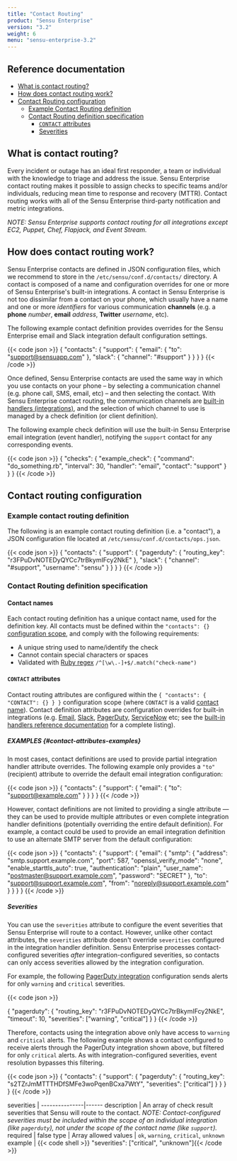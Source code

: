 ```yaml
---
title: "Contact Routing"
product: "Sensu Enterprise"
version: "3.2"
weight: 6
menu: "sensu-enterprise-3.2"
---
```


## Reference documentation

- [What is contact routing?](#what-is-contact-routing)
- [How does contact routing work?](#how-does-contact-routing-work)
- [Contact Routing configuration](#contact-routing-configuration)
  - [Example Contact Routing definition](#example-contact-routing-definition)
  - [Contact Routing definition specification](#contact-routing-definition-specification)
    - [`CONTACT` attributes](#contact-attributes)
    - [Severities](#severities)

## What is contact routing?

Every incident or outage has an ideal first responder, a team or individual with
the knowledge to triage and address the issue. Sensu Enterprise contact routing
makes it possible to assign checks to specific teams and/or individuals,
reducing mean time to response and recovery (MTTR). Contact routing works with
all of the Sensu Enterprise third-party notification and metric integrations.

_NOTE: Sensu Enterprise supports contact routing for all integrations except EC2, Puppet, Chef, Flapjack, and Event Stream._

## How does contact routing work?

Sensu Enterprise contacts are defined in JSON configuration files, which we
recommend to store in the `/etc/sensu/conf.d/contacts/` directory. A contact is
composed of a name and configuration overrides for one or more of Sensu
Enterprise's built-in integrations. A contact in Sensu Enterprise is not too
dissimilar from a contact on your phone, which usually have a name and one or
more _identifiers_ for various communication **channels** (e.g. a **phone**
_number_, **email** _address_, **Twitter** _username_, etc).

The following example contact definition provides overrides for the Sensu
Enterprise email and Slack integration default configuration settings.

{{< code json >}}
{
  "contacts": {
    "support": {
      "email": {
        "to": "support@sensuapp.com"
      },
      "slack": {
        "channel": "#support"
      }
    }
  }
}
{{< /code >}}

Once defined, Sensu Enterprise contacts are used the same way in which you use
contacts on your phone &ndash; by selecting a communication channel (e.g.
phone call, SMS, email, etc) &ndash; and then selecting the contact. With
Sensu Enterprise contact routing, the communication channels are [built-in
handlers (integrations)][1], and the selection of which channel to use is
managed by a check definition (or client definition).

The following example check definition will use the built-in Sensu Enterprise
email integration (event handler), notifying the `support` contact for any
corresponding events.

{{< code json >}}
{
  "checks": {
    "example_check": {
      "command": "do_something.rb",
      "interval": 30,
      "handler": "email",
      "contact": "support"
    }
  }
}
{{< /code >}}

## Contact routing configuration

### Example contact routing definition

The following is an example contact routing definition (i.e. a "contact"), a
JSON configuration file located at `/etc/sensu/conf.d/contacts/ops.json`.

{{< code json >}}
{
  "contacts": {
    "support": {
      "pagerduty": {
        "routing_key": "r3FPuDvNOTEDyQYCc7trBkymIFcy2NkE"
      },
      "slack": {
        "channel": "#support",
        "username": "sensu"
      }
    }
  }
}
{{< /code >}}

### Contact Routing definition specification

#### Contact names

Each contact routing definition has a unique contact name, used for the
definition key. All contacts must be defined within the `"contacts": {}`
[configuration scope][2], and comply with the following requirements:

- A unique string used to name/identify the check
- Cannot contain special characters or spaces
- Validated with [Ruby regex][3] `/^[\w\.-]+$/.match("check-name")`

#### `CONTACT` attributes

Contact routing attributes are configured within the `{ "contacts": { "CONTACT":
{} } }` configuration scope (where `CONTACT` is a valid [contact name][3]).
Contact definition attributes are configuration overrides for built-in
integrations (e.g. [Email][4], [Slack][5], [PagerDuty][6], [ServiceNow][7] etc;
see the [built-in handlers reference documentation][1] for a complete listing).

##### EXAMPLES {#contact-attributes-examples}

In most cases, contact definitions are used to provide partial integration
handler attribute overrides. The following example only provides a `"to"`
(recipient) attribute to override the default email integration configuration:

{{< code json >}}
{
  "contacts": {
    "support": {
      "email": {
        "to": "support@example.com"
      }
    }
  }
}
{{< /code >}}

However, contact definitions are not limited to providing a single attribute
&mdash; they can be used to provide multiple attributes or even complete
integration handler definitions (potentially overriding the entire default
definition). For example, a contact could be used to provide an email
integration definition to use an alternate SMTP server from the default
configuration:

{{< code json >}}
{
  "contacts": {
    "support": {
      "email": {
        "smtp": {
          "address": "smtp.support.example.com",
          "port": 587,
          "openssl_verify_mode": "none",
          "enable_starttls_auto": true,
          "authentication": "plain",
          "user_name": "postmaster@support.example.com",
          "password": "SECRET"
        },
        "to": "support@support.example.com",
        "from": "noreply@support.example.com"
      }
    }
  }
}
{{< /code >}}

##### Severities

You can use the `severities` attribute to configure the event severities that Sensu Enterprise will route to a contact.
However, unlike other contact attributes, the `severities` attribute doesn't override `severities` configured in the integration handler definition.
Sensu Enterprise processes contact-configured severities _after_ integration-configured severities, so contacts can only access severities allowed by the integration configuration.

For example, the following [PagerDuty integration][6] configuration sends alerts for only `warning` and `critical` severities.

{{< code json >}}

{
  "pagerduty": {
    "routing_key": "r3FPuDvNOTEDyQYCc7trBkymIFcy2NkE",
    "timeout": 10,
    "severities": ["warning", "critical"]
  }
}
{{< /code >}}

Therefore, contacts using the integration above only have access to `warning` and `critical` alerts.
The following example shows a contact configured to receive alerts through the PagerDuty integration shown above, but filtered for only `critical` alerts. As with integration-configured severities, event resolution bypasses this filtering.

{{< code json >}}
{
  "contacts": {
    "support": {
      "pagerduty": {
        "routing_key": "s2TZrJmMTTTHDfSMFe3woPqenBCxa7WtY",
        "severities": ["critical"]
      }
    }
  }
}
{{< /code >}}

severities     | 
---------------|------
description    | An array of check result severities that Sensu will route to the contact. _NOTE: Contact-configured severities must be included within the scope of an individual integration (like `pagerduty`), not under the scope of the contact name (like `support`)._
required       | false
type           | Array
allowed values | `ok`, `warning`, `critical`, `unknown`
example        | {{< code shell >}} "severities": ["critical", "unknown"]{{< /code >}}

[?]:  #
[1]:  ../built-in-handlers
[2]:  /sensu-core/1.2/reference/configuration#configuration-scopes
[3]:  #contact-names
[4]:  ../integrations/email
[5]:  ../integrations/slack
[6]:  ../integrations/pagerduty
[7]:  ../integrations/servicenow
